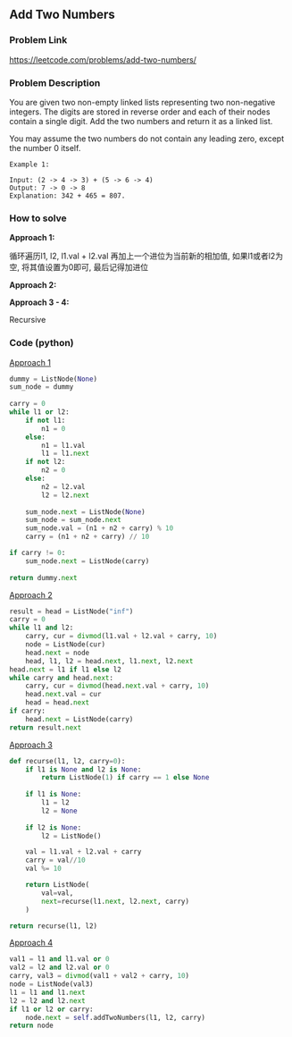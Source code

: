 ## Add Two Numbers

### Problem Link

https://leetcode.com/problems/add-two-numbers/

### Problem Description 

You are given two non-empty linked lists representing two non-negative integers. The digits are stored in reverse order and each of their nodes contain a single digit. Add the two numbers and return it as a linked list.

You may assume the two numbers do not contain any leading zero, except the number 0 itself.

```
Example 1: 

Input: (2 -> 4 -> 3) + (5 -> 6 -> 4)
Output: 7 -> 0 -> 8
Explanation: 342 + 465 = 807.

```

### How to solve 

**Approach 1:** 

循环遍历l1, l2, l1.val + l2.val 再加上一个进位为当前新的相加值, 如果l1或者l2为空, 将其值设置为0即可, 最后记得加进位

**Approach 2:** 

**Approach 3 - 4:** 

Recursive


### Code (python)

[Approach 1](https://github.com/yanray/leetcode/blob/master/problems/0002Add_Two_Numbers/0002Add_Two_Numbers1.py)

```python
dummy = ListNode(None)
sum_node = dummy
    
carry = 0
while l1 or l2:
    if not l1:
        n1 = 0
    else:
        n1 = l1.val
        l1 = l1.next
    if not l2:
        n2 = 0
    else:
        n2 = l2.val
        l2 = l2.next
        
    sum_node.next = ListNode(None)
    sum_node = sum_node.next
    sum_node.val = (n1 + n2 + carry) % 10
    carry = (n1 + n2 + carry) // 10

if carry != 0:
    sum_node.next = ListNode(carry)
    
return dummy.next
```

[Approach 2](https://github.com/yanray/leetcode/blob/master/problems/0002Add_Two_Numbers/0002Add_Two_Numbers2.py)

```python
result = head = ListNode("inf")
carry = 0
while l1 and l2:
    carry, cur = divmod(l1.val + l2.val + carry, 10)
    node = ListNode(cur)
    head.next = node
    head, l1, l2 = head.next, l1.next, l2.next
head.next = l1 if l1 else l2
while carry and head.next:
    carry, cur = divmod(head.next.val + carry, 10)
    head.next.val = cur
    head = head.next
if carry:
    head.next = ListNode(carry)
return result.next
```


[Approach 3](https://github.com/yanray/leetcode/blob/master/problems/0002Add_Two_Numbers/0002Add_Two_Numbers3.py)

```python
def recurse(l1, l2, carry=0):
    if l1 is None and l2 is None:
        return ListNode(1) if carry == 1 else None
    
    if l1 is None:
        l1 = l2
        l2 = None
        
    if l2 is None:
        l2 = ListNode()         

    val = l1.val + l2.val + carry
    carry = val//10
    val %= 10

    return ListNode(
        val=val,
        next=recurse(l1.next, l2.next, carry)
    )

return recurse(l1, l2)
```

[Approach 4](https://github.com/yanray/leetcode/blob/master/problems/0002Add_Two_Numbers/0002Add_Two_Numbers4.py)

```python
val1 = l1 and l1.val or 0
val2 = l2 and l2.val or 0
carry, val3 = divmod(val1 + val2 + carry, 10)
node = ListNode(val3)
l1 = l1 and l1.next
l2 = l2 and l2.next
if l1 or l2 or carry:
    node.next = self.addTwoNumbers(l1, l2, carry)
return node
```